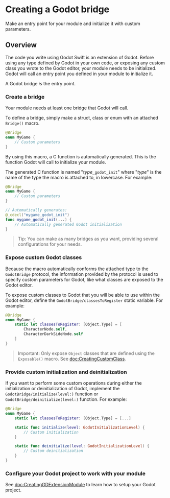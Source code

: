 # Creating a Godot bridge

Make an entry point for your module and initialize it with custom parameters.

## Overview

The code you write using Godot Swift is an extension of Godot. Before using any type defined by Godot in your own code, or exposing any custom class you wrote to the Godot editor, your module needs to be initialized. Godot will call an entry point you defined in your module to initialize it.

A Godot bridge *is* the entry point.

### Create a bridge

Your module needs at least one bridge that Godot will call.

To define a bridge, simply make a struct, class or enum with an attached ``Bridge()`` macro.

```swift
@Bridge
enum MyGame {
    // Custom parameters
}
```

By using this macro, a C function is automatically generated. This is the function Godot will call to initialize your module.

The generated C function is named "*type*`_godot_init`" where "*type*" is the name of the type the macro is attached to, in lowercase. For example:

```swift
@Bridge
enum MyGame {
    // Custom parameters
}

// Automatically generates:
@_cdecl("mygame_godot_init")
func mygame_godot_init(...) {
    // Automatically generated Godot initialization
}
```

> Tip: You can make as many bridges as you want, providing several configurations for your needs.

### Expose custom Godot classes

Because the macro automatically conforms the attached type to the ``GodotBridge`` protocol, the information provided by the protocol is used to specify custom parameters for Godot, like what classes are exposed to the Godot editor.

To expose custom classes to Godot that you will be able to use within the Godot editor, define the ``GodotBridge/classesToRegister`` static variable. For example:

```swift
@Bridge
enum MyGame {
    static let classesToRegister: [Object.Type] = [
        CharacterNode.self,
        CharacterDarkSideNode.self
    ]
}
```

> Important: Only expose ``Object`` classes that are defined using the ``Exposable()`` macro. See <doc:CreatingCustomClass>.

### Provide custom initialization and deinitialization

If you want to perform some custom operations during either the initialization or deinitialization of Godot, implement the ``GodotBridge/initialize(level:)`` function or ``GodotBridge/deinitialize(level:)`` function. For example:

```swift
@Bridge
enum MyGame {
    static let classesToRegister: [Object.Type] = [...]

    static func initialize(level: GodotInitializationLevel) {
        // Custom initialization
    }

    static func deinitialize(level: GodotInitializationLevel) {
        // Custom deinitialization
    }
}
```

### Configure your Godot project to work with your module

See <doc:CreatingGDExtensionModule> to learn how to setup your Godot project.

